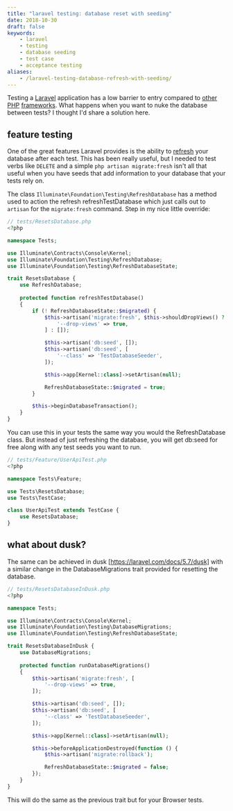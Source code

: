 ```yaml
---
title: "laravel testing: database reset with seeding"
date: 2018-10-30
draft: false
keywords:
    - laravel
    - testing
    - database seeding
    - test case
    - acceptance testing
aliases:
    - /laravel-testing-database-refresh-with-seeding/
---
```


Testing a [Laravel](https://laravel.com/docs/5.7/testing) application has a low
barrier to entry compared to [other](https://symfony.com/doc/current/testing.html)
[PHP](https://www.codeigniter.com/user_guide/libraries/unit_testing.html) 
[frameworks](https://book.cakephp.org/3.0/en/development/testing.html). What 
happens when you want to nuke the database between tests? I thought I'd share a 
solution here.

## feature testing
One of the great features Laravel provides is the ability to 
[refresh](https://laravel.com/docs/5.7/database-testing#resetting-the-database-after-each-test) 
your database after each test. This has been really useful, but I needed to
test verbs like `DELETE` and a simple `php artisan migrate:fresh`  isn't all 
that useful when you have seeds that add information to your database that your 
tests rely on.

The class `Illuminate\Foundation\Testing\RefreshDatabase`  has a method used to
action the refresh refreshTestDatabase  which just calls out to `artisan` for 
the `migrate:fresh` command. Step in my nice little override:
 
```php
// tests/ResetsDatabase.php
<?php

namespace Tests;

use Illuminate\Contracts\Console\Kernel; 
use Illuminate\Foundation\Testing\RefreshDatabase; 
use Illuminate\Foundation\Testing\RefreshDatabaseState;

trait ResetsDatabase {
    use RefreshDatabase;
    
    protected function refreshTestDatabase()
    {
        if (! RefreshDatabaseState::$migrated) {
            $this->artisan('migrate:fresh', $this->shouldDropViews() ? [
                '--drop-views' => true,
            ] : []);

            $this->artisan('db:seed', []);
            $this->artisan('db:seed', [
                '--class' => 'TestDatabaseSeeder',
            ]);

            $this->app[Kernel::class]->setArtisan(null);

            RefreshDatabaseState::$migrated = true;
        }

        $this->beginDatabaseTransaction();
    }
}
```

You can use this in your tests the same way you would the RefreshDatabase 
class. But instead of just refreshing the database, you will get db:seed for
free along with any test seeds you want to run.
```php
// tests/Feature/UserApiTest.php
<?php

namespace Tests\Feature;

use Tests\ResetsDatabase; 
use Tests\TestCase;

class UserApiTest extends TestCase {
    use ResetsDatabase;
}
```

## what about dusk?
The same can be achieved in dusk [https://laravel.com/docs/5.7/dusk]  with a
similar change in the DatabaseMigrations  trait provided for resetting the
database.

```php
// tests/ResetsDatabaseInDusk.php
<?php

namespace Tests;

use Illuminate\Contracts\Console\Kernel; 
use Illuminate\Foundation\Testing\DatabaseMigrations; 
use Illuminate\Foundation\Testing\RefreshDatabaseState;

trait ResetsDatabaseInDusk {
    use DatabaseMigrations;
    
    protected function runDatabaseMigrations()
    {
        $this->artisan('migrate:fresh', [
            '--drop-views' => true,
        ]);

        $this->artisan('db:seed', []);
        $this->artisan('db:seed', [
            '--class' => 'TestDatabaseSeeder',
        ]);

        $this->app[Kernel::class]->setArtisan(null);

        $this->beforeApplicationDestroyed(function () {
            $this->artisan('migrate:rollback');

            RefreshDatabaseState::$migrated = false;
        });
    }
}
```

This will do the same as the previous trait but for your Browser tests.
